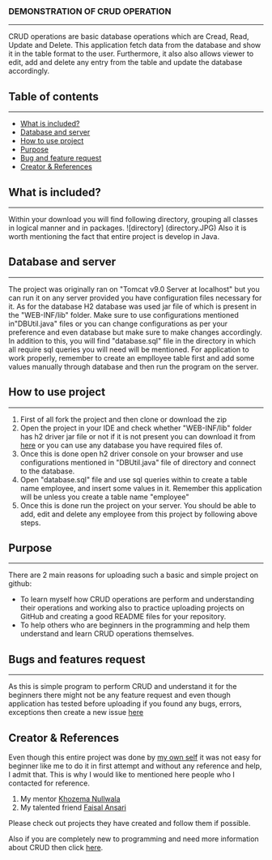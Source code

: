 ### DEMONSTRATION OF CRUD OPERATION
---
CRUD operations are basic database operations which are Cread, Read, Update and Delete. This application fetch data from the database and show it in the table format to the user. Furthermore, it also also allows viewer to edit, add and delete any entry from the table and update the database accordingly.

## Table of contents
---
- [What is included?](#included)
- [Database and server](#database-server)
- [How to use project](#how-to)
- [Purpose](#purpose)
- [Bug and feature request](#Bug-feature)
- [Creator & References](#create-reference)

## What is included?
---
Within your download you will find following directory, grouping all classes in logical manner and in packages.
![directory] (directory.JPG)
Also it is worth mentioning the fact that entire project is develop in Java.

## Database and server
---
The project was originally ran on "Tomcat v9.0 Server at localhost" but you can run it on any server provided you have configuration files necessary for it. 
As for the database H2 database was used jar file of which is present in the "WEB-INF/lib" folder. Make sure to use configurations mentioned in"DBUtil.java" files or you can change configurations as per your preference and even database but make sure to make changes accordingly. In addition to this, you will find "database.sql" file in the directory in which all require sql queries you will need will be mentioned. For application to work properly, remember to create an emplloyee table first and add some values manually through database and then run the program on the server.

## How to use project
---
1. First of all fork the project and then clone or download the zip
2. Open the project in your IDE and check whether "WEB-INF/lib" folder has h2 driver jar file or not if it is not present you can download it from [here](http://www.h2database.com/html/download.html) or you can use any database you have required files of.
3. Once this is done open h2 driver console on your browser and use configurations mentioned in "DBUtil.java" file of directory and connect to the database.
4. Open "database.sql" file and use sql queries within to create a table name employee, and insert some values in it. Remember this application will be unless you create a table name "employee"
5. Once this is done run the project on your server. You should be able to add, edit and delete any employee from this project by following above steps.

## Purpose
---
There are 2 main reasons for uploading such a basic and simple project on github:
* To learn myself how CRUD operations are perform and understanding their operations and working also to practice uploading projects on GitHub and creating a good README files for your repository.
* To help others who are beginners in the programming and help them understand and learn CRUD operations themselves.

## Bugs and features request
---
As this is simple program to perform CRUD and understand it for the beginners there might not be any feature request and even though application has tested before uploading if you found any bugs, errors, exceptions then create a new issue [here](https://github.com/avadhoot-athalye/JSFCRUDDemo/issues/new)

## Creator & References
Even though this entire project was done by [my own self](https://avadhoot-athalye.github.io/) it was not easy for beginner like me to do it in first attempt and without any reference and help, I admit that. This is why I would like to mentioned here people who I contacted for reference.
1. My mentor [Khozema Nullwala](https://khozema-nullwala.github.io/)
2. My talented friend [Faisal Ansari](https://github.com/ansarifaisal)

Please check out projects they have created and follow them if possible.

Also if you are completely new to programming and need more information about CRUD then click [here](http://www.sqlshack.com/creating-using-crud-stored-procedures/).